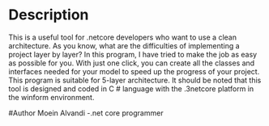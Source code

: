 # Description
This is a useful tool for .netcore developers who want to use a clean architecture. 
As you know, what are the difficulties of implementing a project layer by layer? In this program, I have tried to make the job as easy as possible for you. 
With just one click, you can create all the classes and interfaces needed for your model to speed up the progress of your project. 
This program is suitable for 5-layer architecture. 
It should be noted that this tool is designed and coded in C # language with the .3netcore platform in the winform environment.

#Author
Moein Alvandi -.net core programmer


